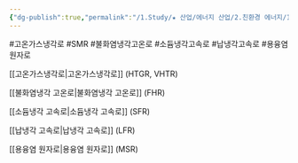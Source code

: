 ```yaml
---
{"dg-publish":true,"permalink":"/1.Study/★ 산업/에너지 산업/2.친환경 에너지/1.원자력발전/INFO_원자력발전/4세대 SMR/","created":"2024-11-20T21:02:28.383+09:00","updated":"2025-06-03T20:07:21.007+09:00"}
---
```


#고온가스냉각로 #SMR #불화염냉각고온로 #소듐냉각고속로 #납냉각고속로 #용융염원자로


[[고온가스냉각로\|고온가스냉각로]] (HTGR, VHTR)

[[불화염냉각 고온로\|불화염냉각 고온로]] (FHR) 

[[소듐냉각 고속로\|소듐냉각 고속로]] (SFR)

[[납냉각 고속로\|납냉각 고속로]] (LFR)

[[용융염 원자로\|용융염 원자로]] (MSR)